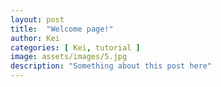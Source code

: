 ```yaml
---
layout: post
title:  "Welcome page!"
author: Kei
categories: [ Kei, tutorial ]
image: assets/images/5.jpg
description: "Something about this post here"
---
```

